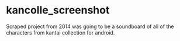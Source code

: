 # kancolle_screenshot
Scraped project from 2014 was going to be a soundboard of all of the characters from kantai collection for android.
